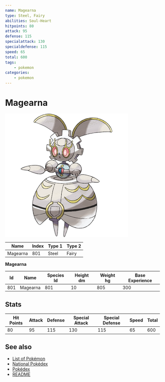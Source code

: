 ```yaml
---
name: Magearna
type: Steel, Fairy
abilities: Soul-Heart
hitpoints: 80
attack: 95
defense: 115
specialattack: 130
specialdefense: 115
speed: 65
total: 600
tags:
    - pokemon
categories:
    - pokemon
---
```


# Magearna


![Magearna](images/801.png)

| **Name** | **Index** | **Type 1** | **Type 2** |
|----|----|----|----|
| Magearna | 801 | Steel | Fairy  |

**Magearna** 




| **Id** | **Name** | **Species Id** | **Height dm** | **Weight hg** | **Base Experience** |
|--------|----------|----------------|------------|------------|---------------------|
| 801 | Magearna | 801 | 10 | 805 | 300 |



## Stats

| **Hit Points** | **Attack** | **Defense** | **Special Attack** | **Special Defense** | **Speed** | **Total** |
|----------------|------------|-------------|--------------------|---------------------|-----------|-----------|
| 80 | 95 | 115 | 130 | 115 | 65 | 600 |

## See also

- [List of Pokémon](../pokemon.md)
- [National Pokédex](../national_pokedex.md)
- [Pokédex](../pokedex.md)
- [README](../README.md)
